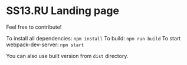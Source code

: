 # SS13.RU Landing page

Feel free to contribute!    

To install all dependencies: `npm install`
To build: `npm run build`
To start webpack-dev-server: `npm start`

You can also use built version from `dist` directory.
